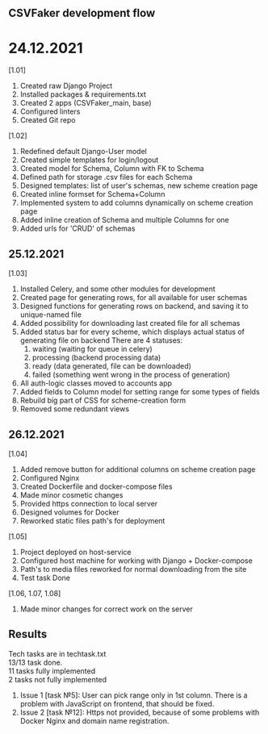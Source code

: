 ## CSVFaker development flow

# 24.12.2021
[1.01] 				
1. Created raw Django Project
2. Installed packages & requirements.txt
3. Created 2 apps (CSVFaker_main, base)
4. Configured linters
5. Created Git repo

[1.02]				
1. Redefined default Django-User model 
1. Created simple templates for login/logout
1. Created model for Schema, Column with FK to Schema
1. Defined path for storage .csv files for each Schema
1. Designed templates: list of user's schemas, new scheme creation page
1. Created inline formset for Schema+Column
1. Implemented system to add columns dynamically on scheme creation page
1. Added inline creation of Schema and multiple Columns for one
1. Added urls for 'CRUD' of schemas
## 25.12.2021
[1.03]				
1. Installed Celery, and some other modules for development
1. Created page for generating rows, for all available for user schemas
1. Designed functions for generating rows on backend, and saving it to unique-named file
1. Added possibility for downloading last created file for all schemas
1. Added status bar for every scheme, which displays actual status of generating file on backend
    There are 4 statuses:
    1. waiting (waiting for queue in celery)
    1. processing (backend processing data)
    1. ready (data generated, file can be downloaded)
    1. failed (something went wrong in the process of generation)
1. All auth-logic classes moved to accounts app
1. Added fields to Column model for setting range for some types of fields
1. Rebuild big part of CSS for scheme-creation form
1. Removed some redundant views
## 26.12.2021
[1.04]              
1. Added remove button for additional columns on scheme creation page
1. Configured Nginx
1. Created Dockerfile and docker-compose files
1. Made minor cosmetic changes
1. Provided https connection to local server
1. Designed volumes for Docker
1. Reworked static files path's for deployment

[1.05]              
1. Project deployed on host-service
2. Configured host machine for working with Django + Docker-compose
3. Path's to media files reworked for normal downloading from the site
4. Test task Done

[1.06, 1.07, 1.08]
1. Made minor changes for correct work on the server

## Results

Tech tasks are in techtask.txt  
13/13 task done.  
11 tasks fully implemented   
2 tasks not fully implemented  

1. Issue 1 [task №5]: User can pick range only in 1st column. There is a problem with JavaScript on frontend, that should be fixed.
1. Issue 2 [task №12]: Https not provided, because of some problems with Docker Nginx and domain name registration.
